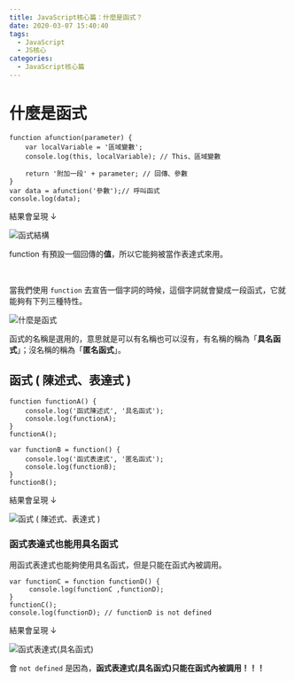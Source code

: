 ```yaml
---
title: JavaScript核心篇：什麼是函式？
date: 2020-03-07 15:40:40
tags:
  - JavaScript
  - JS核心
categories: 
  - JavaScript核心篇
---
```



# 什麼是函式

```
function afunction(parameter) {
    var localVariable = '區域變數';
    console.log(this, localVariable); // This、區域變數

    return '附加一段' + parameter; // 回傳、參數
}
var data = afunction('參數');// 呼叫函式
console.log(data);
```

結果會呈現 ↓

![函式結構](https://firebasestorage.googleapis.com/v0/b/cheetoblog-8edf4.appspot.com/o/JS%EF%BC%9A%E6%A0%B8%E5%BF%83%E7%AF%87%2F%E5%87%BD%E5%BC%8F%E7%B5%90%E6%A7%8B.jpg?alt=media&token=ee48e915-6932-4110-a850-8d8cc82f4569)

function 有預設一個回傳的**值**，所以它能夠被當作表達式來用。

<br>

當我們使用 `function` 去宣告一個字詞的時候，這個字詞就會變成一段函式，它就能夠有下列三種特性。

![什麼是函式](https://firebasestorage.googleapis.com/v0/b/cheetoblog-8edf4.appspot.com/o/JS%EF%BC%9A%E6%A0%B8%E5%BF%83%E7%AF%87%2F%E4%BB%80%E9%BA%BC%E6%98%AF%E5%87%BD%E5%BC%8F.jpg?alt=media&token=8b8a8324-d127-4eeb-8a2d-d15185c02c7c)

函式的名稱是選用的，意思就是可以有名稱也可以沒有，有名稱的稱為「**具名函式**」；沒名稱的稱為「**匿名函式**」。


## 函式 ( 陳述式、表達式 )

```
function functionA() {
    console.log('函式陳述式', '具名函式');
    console.log(functionA);
}
functionA();

var functionB = function() {
	console.log('函式表達式', '匿名函式');
	console.log(functionB);
}
functionB();
```

結果會呈現 ↓

![函式 ( 陳述式、表達式 )](https://firebasestorage.googleapis.com/v0/b/cheetoblog-8edf4.appspot.com/o/JS%EF%BC%9A%E6%A0%B8%E5%BF%83%E7%AF%87%2F%E5%87%BD%E5%BC%8F(%E9%99%B3%E8%BF%B0%E5%BC%8F%E3%80%81%E8%A1%A8%E9%81%94%E5%BC%8F).jpg?alt=media&token=a74c29eb-f405-4ddd-b26c-5bd9b854cd9e)


### 函式表達式也能用具名函式

用函式表達式也能夠使用具名函式，但是只能在函式內被調用。

```
var functionC = function functionD() {
     console.log(functionC ,functionD);
}
functionC();
console.log(functionD); // functionD is not defined
```

結果會呈現 ↓

![函式表達式(具名函式)](https://firebasestorage.googleapis.com/v0/b/cheetoblog-8edf4.appspot.com/o/JS%EF%BC%9A%E6%A0%B8%E5%BF%83%E7%AF%87%2F%E5%87%BD%E5%BC%8F%E8%A1%A8%E9%81%94%E5%BC%8F(%E5%85%B7%E5%90%8D%E5%87%BD%E5%BC%8F).jpg?alt=media&token=68368f28-92b7-4d51-90cd-08105eaf39de)

會 `not defined` 是因為，**函式表達式(具名函式)只能在函式內被調用！！！**